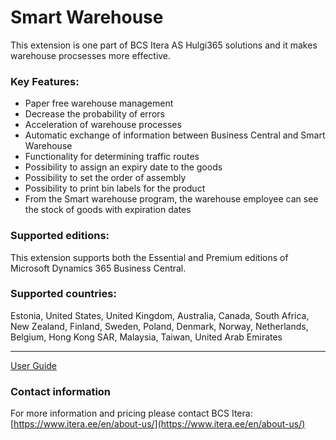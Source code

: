 # Smart Warehouse

This extension is one part of BCS Itera AS Hulgi365 solutions and it makes warehouse procsesses more effective.

### Key Features:
* Paper free warehouse management
* Decrease the probability of errors
* Acceleration of warehouse processes
* Automatic exchange of information between Business Central and Smart Warehouse
* Functionality for determining traffic routes
* Possibility to assign an expiry date to the goods
* Possibility to set the order of assembly
* Possibility to print bin labels for the product
* From the Smart warehouse program, the warehouse employee can see the stock of goods with expiration dates


### Supported editions:
This extension supports both the Essential and Premium editions of Microsoft Dynamics 365 Business Central.

### Supported countries:
Estonia, United States, United Kingdom, Australia, Canada, South Africa, New Zealand, Finland, Sweden, Poland, Denmark, Norway, Netherlands, Belgium, Hong Kong SAR, Malaysia, Taiwan, United Arab Emirates

---

[User Guide](help.md)

### Contact information
For more information and pricing please contact BCS Itera:  [https://www.itera.ee/en/about-us/](https://www.itera.ee/en/about-us/)
